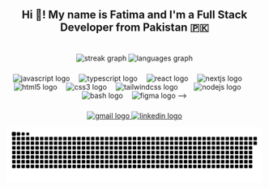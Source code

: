 <h2 align="center">Hi 👋! My name is Fatima and I'm a Full Stack Developer from Pakistan 🇵🇰</h2>

###

<br clear="both">

<div align="center">
  <img src="https://streak-stats.demolab.com?user=FatimaNazeer777&locale=en&mode=daily&theme=dracula&hide_border=false&border_radius=5" height="150" alt="streak graph"  />
  <img src="https://github-readme-stats.vercel.app/api/top-langs?username=FatimaNazeer777&locale=en&hide_title=false&layout=compact&card_width=320&langs_count=5&theme=dracula&hide_border=false" height="150" alt="languages graph"  />
</div>

###

<div align="center">
  <img src="https://cdn.jsdelivr.net/gh/devicons/devicon/icons/javascript/javascript-original.svg" height="31" alt="javascript logo"  />
  <img width="10" />
  <img src="https://cdn.jsdelivr.net/gh/devicons/devicon/icons/typescript/typescript-original.svg" height="31" alt="typescript logo"  />
  <img width="10" />
  <img src="https://cdn.jsdelivr.net/gh/devicons/devicon/icons/react/react-original.svg" height="31" alt="react logo"  />
  <img width="10" />
  <img src="https://cdn.jsdelivr.net/gh/devicons/devicon/icons/nextjs/nextjs-original.svg" height="31" alt="nextjs logo"  />
  <img width="10" />
  <img width="10" />
  <img src="https://cdn.jsdelivr.net/gh/devicons/devicon/icons/html5/html5-original.svg" height="31" alt="html5 logo"  />
  <img width="10" />
  <img src="https://cdn.jsdelivr.net/gh/devicons/devicon/icons/css3/css3-original.svg" height="31" alt="css3 logo"  />
  <img width="10" />
  <img src="https://cdn.simpleicons.org/tailwindcss/06B6D4" height="31" alt="tailwindcss logo"  />
  <img width="10" />
  <!-- <img src="https://cdn.simpleicons.org/mongodb/47A248" height="31" alt="mongodb logo"  /> -->
  <img width="10" />
  <img src="https://cdn.simpleicons.org/nodedotjs/339933" height="31" alt="nodejs logo"  />
  <img width="10" />
  <!-- <img src="https://cdn.simpleicons.org/flutter/02569B" height="31" alt="flutter logo"  /> -->
  <img width="10" />
  <img src="https://cdn.simpleicons.org/gnubash/4EAA25" height="31" alt="bash logo"  />
   <img width="10" />
   <img src="https://cdn.simpleicons.org/figma/F24E1E" height="31" alt="figma logo"  /> 
<!--   <img width="10" />
   <img src="https://cdn.jsdelivr.net/gh/devicons/devicon/icons/python/python-original.svg"  />  -->
<!--   <img width="10" />
  <!-- <img src="https://cdn.simpleicons.org/firebase/FFCA28" height="31" alt="firebase logo"  /> --> -->
</div>

###

<div align="center">
  <a href="mailto:fatimanazeer488@gmail.com" target="_blank">
    <img src="https://img.shields.io/static/v1?message=Gmail&logo=gmail&label=&color=D14836&logoColor=white&labelColor=&style=for-the-badge" height="31" alt="gmail logo"  />
  </a>
  <a href="https://www.linkedin.com/in/atima-nazeer-493a83278//" target="_blank">
    <img src="https://img.shields.io/static/v1?message=LinkedIn&logo=linkedin&label=&color=0077B5&logoColor=white&labelColor=&style=for-the-badge" height="31" alt="linkedin logo"  />
  </a>
  
</div>

![snake gif](https://github.com/FatimaNazeer777/FatimaNazeer777/blob/output/github-snake-dark.svg)
